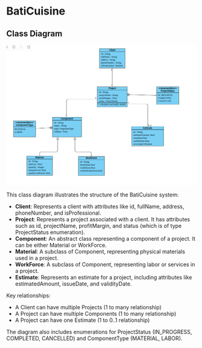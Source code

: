 # BatiCuisine

## Class Diagram

![BatiCuisine Class Diagram](docs/images/classDiagramme.png)

This class diagram illustrates the structure of the BatiCuisine system:

- **Client**: Represents a client with attributes like id, fullName, address, phoneNumber, and isProfessional.
- **Project**: Represents a project associated with a client. It has attributes such as id, projectName, profitMargin, and status (which is of type ProjectStatus enumeration).
- **Component**: An abstract class representing a component of a project. It can be either Material or WorkForce.
- **Material**: A subclass of Component, representing physical materials used in a project.
- **WorkForce**: A subclass of Component, representing labor or services in a project.
- **Estimate**: Represents an estimate for a project, including attributes like estimatedAmount, issueDate, and validityDate.

Key relationships:
- A Client can have multiple Projects (1 to many relationship)
- A Project can have multiple Components (1 to many relationship)
- A Project can have one Estimate (1 to 0..1 relationship)

The diagram also includes enumerations for ProjectStatus (IN_PROGRESS, COMPLETED, CANCELLED) and ComponentType (MATERIAL, LABOR).